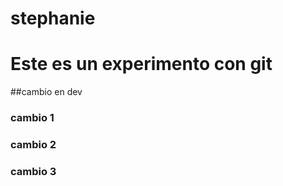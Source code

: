 # stephanie


# Este es un experimento con git

##cambio en dev

### cambio 1

### cambio 2


### cambio 3 
